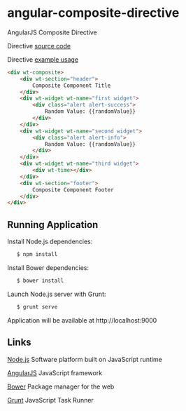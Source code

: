 angular-composite-directive
====================

AngularJS Composite Directive

Directive [source code](app/directive)

Directive [example usage](app)

```html
<div wt-composite>
    <div wt-section="header">
        Composite Component Title
    </div>
    <div wt-widget wt-name="first widget">
        <div class="alert alert-success">
            Random Value: {{randomValue}}
        </div>
    </div>
    <div wt-widget wt-name="second widget">
        <div class="alert alert-info">
            Random Value: {{randomValue}}
        </div>
    </div>
    <div wt-widget wt-name="third widget">
        <div wt-time></div>
    </div>
    <div wt-section="footer">
        Composite Component Footer
    </div>
</div>
```


## Running Application

 Install Node.js dependencies:

 ``` bash
    $ npm install
 ```

 Install Bower dependencies:

 ``` bash
    $ bower install
 ```

 Launch Node.js server with Grunt:

 ``` bash
    $ grunt serve
 ```

 Application will be available at http://localhost:9000

Links
-----

[Node.js](http://nodejs.org/) Software platform built on JavaScript runtime

[AngularJS](http://angularjs.org/) JavaScript framework

[Bower](http://bower.io/) Package manager for the web

[Grunt](http://gruntjs.com/) JavaScript Task Runner

